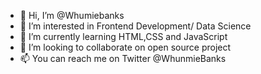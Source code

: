 - 👋 Hi, I’m @Whumiebanks
- 👀 I’m interested in Frontend Development/ Data Science 
- 🌱 I’m currently learning HTML,CSS and JavaScript
- 💞️ I’m looking to collaborate on open source project
- 📫 You can reach me on Twitter @WhunmieBanks

<!---
Whumiebanks/Whumiebanks is a ✨ special ✨ repository because its `README.md` (this file) appears on your GitHub profile.
You can click the Preview link to take a look at your changes.
--->
